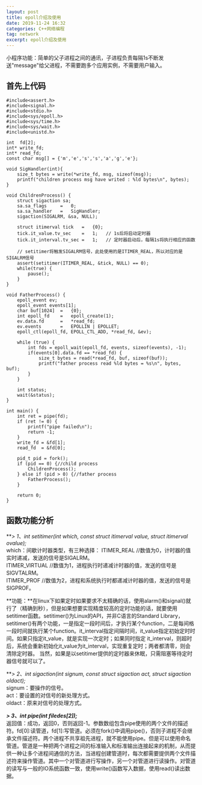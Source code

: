 ```yaml
---
layout: post
title: epoll介绍及使用
date: 2019-11-24 16:32
categories: C++网络编程
tag: network
excerpt: epoll介绍及使用
---
```


小程序功能：简单的父子进程之间的通讯，子进程负责每隔1s不断发送"message"给父进程，不需要跑多个应用实例，不需要用户输入。

## 首先上代码
```
#include<assert.h>
#include<signal.h>
#include<stdio.h>
#include<sys/epoll.h>
#include<sys/time.h>
#include<sys/wait.h>
#include<unistd.h>

int  fd[2];
int* write_fd;
int* read_fd;
const char msg[] = {'m','e','s','s','a','g','e'};

void SigHandler(int){
    size_t bytes = write(*write_fd, msg, sizeof(msg));
    printf("children process msg have writed : %ld bytes\n", bytes);
}

void ChildrenProcess() {
    struct sigaction sa;
    sa.sa_flags     =   0;
    sa.sa_handler   =   SigHandler;
    sigaction(SIGALRM, &sa, NULL);

    struct itimerval tick   =   {0};
    tick.it_value.tv_sec    =   1;   // 1s后将启动定时器
    tick.it_interval.tv_sec =   1;   // 定时器启动后，每隔1s将执行相应的函数

    // setitimer将触发SIGALRM信号，此处使用的是ITIMER_REAL，所以对应的是SIGALRM信号
    assert(setitimer(ITIMER_REAL, &tick, NULL) == 0);
    while(true) {
        pause();
    }
}

void FatherProcess() {
    epoll_event ev;
    epoll_event events[1];
    char buf[1024]  =   {0};
    int epoll_fd    =   epoll_create(1);
    ev.data.fd      =   *read_fd;
    ev.events       =   EPOLLIN | EPOLLET;
    epoll_ctl(epoll_fd, EPOLL_CTL_ADD, *read_fd, &ev);

    while (true) {
        int fds = epoll_wait(epoll_fd, events, sizeof(events), -1);
        if(events[0].data.fd == *read_fd) {
            size_t bytes = read(*read_fd, buf, sizeof(buf));
            printf("father process read %ld bytes = %s\n", bytes, buf);
        }
    }

    int status;
    wait(&status);
}

int main() {
    int ret = pipe(fd);
    if (ret != 0) {
        printf("pipe failed\n");
        return -1;
    }
    write_fd = &fd[1];
    read_fd  = &fd[0];

    pid_t pid = fork();
    if (pid == 0) {//child process
        ChildrenProcess();
    } else if (pid > 0) {//father process
        FatherProcess();
    }

    return 0;
}
```


## 函数功能分析  

***> 1、int setitimer(int which, const struct itimerval *value, struct itimerval *ovalue);***    
which：间歇计时器类型，有三种选择： 
ITIMER_REAL //数值为0，计时器的值实时递减，发送的信号是SIGALRM。  
ITIMER_VIRTUAL //数值为1，进程执行时递减计时器的值，发送的信号是SIGVTALRM。  
ITIMER_PROF //数值为2，进程和系统执行时都递减计时器的值，发送的信号是SIGPROF。  

**功能：**在linux下如果定时如果要求不太精确的话，使用alarm()和signal()就行了（精确到秒），但是如果想要实现精度较高的定时功能的话，就要使用setitimer函数。setitimer()为Linux的API，并非C语言的Standard Library，setitimer()有两个功能，一是指定一段时间后，才执行某个function，二是每间格一段时间就执行某个function。it_interval指定间隔时间，it_value指定初始定时时间。如果只指定it_value，就是实现一次定时；如果同时指定 it_interval，则超时后，系统会重新初始化it_value为it_interval，实现重复定时；两者都清零，则会清除定时器。 当然，如果是以setitimer提供的定时器来休眠，只需阻塞等待定时器信号就可以了。  

***> 2、int sigaction(int signum, const struct sigaction *act, struct sigaction *oldact);***    
signum：要操作的信号。  
act：要设置的对信号的新处理方式。  
oldact：原来对信号的处理方式。  

***> 3、int pipe(int filedes[2]);***    
返回值：成功，返回0，否则返回-1。参数数组包含pipe使用的两个文件的描述符。fd[0]:读管道，fd[1]:写管道。必须在fork()中调用pipe()，否则子进程不会继承文件描述符。两个进程不共享祖先进程，就不能使用pipe。但是可以使用命名管道。管道是一种把两个进程之间的标准输入和标准输出连接起来的机制，从而提供一种让多个进程间通信的方法，当进程创建管道时，每次都需要提供两个文件描述符来操作管道。其中一个对管道进行写操作，另一个对管道进行读操作。对管道的读写与一般的IO系统函数一致，使用write()函数写入数据，使用read()读出数据。




